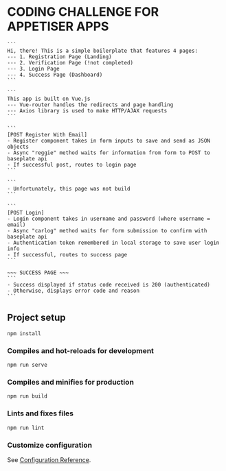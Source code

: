 # CODING CHALLENGE FOR APPETISER APPS

~~~ INTRODUCTION ~~~
```
Hi, there! This is a simple boilerplate that features 4 pages:
--- 1. Registration Page (Landing)
--- 2. Verification Page (!not completed)
--- 3. Login Page
--- 4. Success Page (Dashboard)
```
~~~~~~~~~~~~~~~~~~~~

~~~ TECHNOLOGY ~~~
```
This app is built on Vue.js
--- Vue-router handles the redirects and page handling
--- Axios library is used to make HTTP/AJAX requests
```
~~~~~~~~~~~~~~~~~~

~~~ REGISTRATION PAGE ~~~
```
[POST Register With Email]
- Register component takes in form inputs to save and send as JSON objects
- Async "reggie" method waits for information from form to POST to baseplate api
- If successful post, routes to login page
```
~~~~~~~~~~~~~~~~~~~~~~~~~

~~~ VERIFICATION PAGE ~~~
```
- Unfortunately, this page was not build
```
~~~~~~~~~~~~~~~~~~~~~~~~~

~~~ LOGIN PAGE ~~~
```
[POST Login]
- Login component takes in username and password (where username = email)
- Async "carlog" method waits for form submission to confirm with baseplate api
- Authentication token remembered in local storage to save user login info
- If successful, routes to success page
```

~~~ SUCCESS PAGE ~~~
```
- Success displayed if status code received is 200 (authenticated)
- Otherwise, displays error code and reason
```
~~~~~~~~~~~~~~~~~~~~


## Project setup
```
npm install
```

### Compiles and hot-reloads for development
```
npm run serve
```

### Compiles and minifies for production
```
npm run build
```

### Lints and fixes files
```
npm run lint
```

### Customize configuration
See [Configuration Reference](https://cli.vuejs.org/config/).
